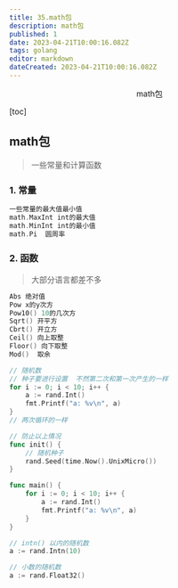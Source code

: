 ```yaml
---
title: 35.math包
description: math包
published: 1
date: 2023-04-21T10:00:16.082Z
tags: golang
editor: markdown
dateCreated: 2023-04-21T10:00:16.082Z
---
```


<center>math包</center>



[toc]





## math包

> 一些常量和计算函数



### 1. 常量

```go
一些常量的最大值最小值  
math.MaxInt int的最大值
math.MinInt int的最小值
math.Pi  圆周率
```



### 2. 函数

> 大部分语言都差不多

```go
Abs 绝对值
Pow x的y次方
Pow10() 10的几次方
Sqrt() 开平方
Cbrt() 开立方
Ceil() 向上取整
Floor() 向下取整
Mod()  取余
```

```go
// 随机数
// 种子要进行设置  不然第二次和第一次产生的一样
for i := 0; i < 10; i++ {
    a := rand.Int()
    fmt.Printf("a: %v\n", a)
}
// 两次循环的一样
```

```go
// 防止以上情况
func init() {
	// 随机种子
	rand.Seed(time.Now().UnixMicro())
}

func main() {
	for i := 0; i < 10; i++ {
		a := rand.Int()
		fmt.Printf("a: %v\n", a)
	}
}
```

```go
// intn() 以内的随机数
a := rand.Intn(10)

// 小数的随机数
a := rand.Float32()
```



